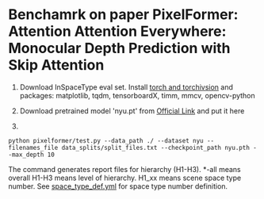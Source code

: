 # Benchamrk on paper PixelFormer: Attention Attention Everywhere: Monocular Depth Prediction with Skip Attention

1. Download InSpaceType eval set. Install [torch and torchivsion](https://pytorch.org/get-started/previous-versions/) and packages: matplotlib, tqdm, tensorboardX, timm, mmcv, opencv-python

2. Download pretrained model 'nyu.pt' from [Official Link](https://drive.google.com/drive/folders/1Feo67jEbccqa-HojTHG7ljTXOW2yuX-X?usp=share_link) and put it here

3.

  ```
  python pixelformer/test.py --data_path ./ --dataset nyu --filenames_file data_splits/split_files.txt --checkpoint_path nyu.pth --max_depth 10
  ```

  The command generates report files for hierarchy (H1-H3). *-all means overall H1-H3 means level of hierarchy. H1_xx means scene space type number. See [space_type_def.yml](https://github.com/DepthComputation/InSpaceType_Benchmark/blob/main/space_type_def.yml) for space type number definition.